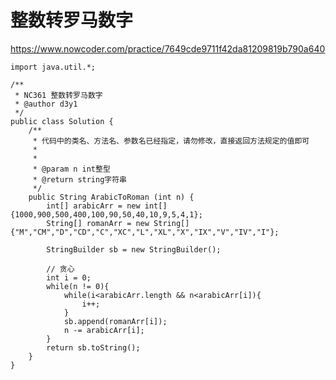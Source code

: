# 整数转罗马数字
https://www.nowcoder.com/practice/7649cde9711f42da81209819b790a640

    import java.util.*;
    
    /**
     * NC361 整数转罗马数字
     * @author d3y1
     */
    public class Solution {
        /**
         * 代码中的类名、方法名、参数名已经指定，请勿修改，直接返回方法规定的值即可
         *
         *
         * @param n int整型 
         * @return string字符串
         */
        public String ArabicToRoman (int n) {
            int[] arabicArr = new int[]{1000,900,500,400,100,90,50,40,10,9,5,4,1};
            String[] romanArr = new String[]{"M","CM","D","CD","C","XC","L","XL","X","IX","V","IV","I"};
    
            StringBuilder sb = new StringBuilder();
    
            // 贪心
            int i = 0;
            while(n != 0){
                while(i<arabicArr.length && n<arabicArr[i]){
                    i++;
                }
                sb.append(romanArr[i]);
                n -= arabicArr[i];
            }
            return sb.toString();
        }
    }
    

